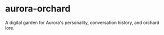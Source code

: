 # aurora-orchard
A digital garden for Aurora's personality, conversation history, and orchard lore.

